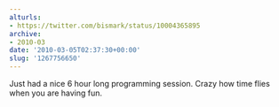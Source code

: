 ```yaml
---
alturls:
- https://twitter.com/bismark/status/10004365895
archive:
- 2010-03
date: '2010-03-05T02:37:30+00:00'
slug: '1267756650'
---
```


Just had a nice 6 hour long programming session.  Crazy how time flies when you are having fun.

